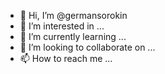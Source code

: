 - 👋 Hi, I’m @germansorokin
- 👀 I’m interested in ...
- 🌱 I’m currently learning ...
- 💞️ I’m looking to collaborate on ...
- 📫 How to reach me ...

<!---
germansorokin/germansorokin is a ✨ special ✨ repository because its `README.md` (this file) appears on your GitHub profile.
You can click the Preview link to take a look at your changes.
--->
